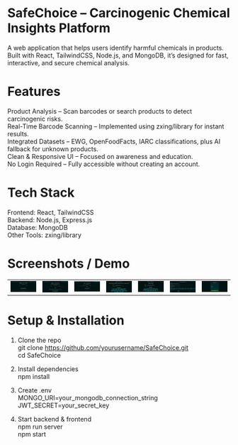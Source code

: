 # SafeChoice – Carcinogenic Chemical Insights Platform
A web application that helps users identify harmful chemicals in products. Built with React, TailwindCSS, Node.js, and MongoDB, it’s designed for fast, interactive, and secure chemical analysis.

# Features 
Product Analysis – Scan barcodes or search products to detect carcinogenic risks. </br>
Real-Time Barcode Scanning – Implemented using zxing/library for instant results.</br>
Integrated Datasets – EWG, OpenFoodFacts, IARC classifications, plus AI fallback for unknown products.</br>
Clean & Responsive UI – Focused on awareness and education.</br>
No Login Required – Fully accessible without creating an account.</br>

# Tech Stack 
Frontend: React, TailwindCSS </br>
Backend: Node.js, Express.js</br>
Database: MongoDB</br>
Other Tools: zxing/library</br>

# Screenshots / Demo
<table>
  <tr>
    <td><img src="frontend/src/assets/screenshots/home.png" alt="SafeChoice Home" width="250"/></td>
    <td><img src="frontend/src/assets/screenshots/search.png" alt="SafeChoice Dashboard" width="250"/></td>
    <td><img src="frontend/src/assets/screenshots/scan.png" alt="SafeChoice Scan" width="250"/></td>
    <td><img src="frontend/src/assets/screenshots/result1.png" alt="SafeChoice Scan" width="250"/></td>
    <td><img src="frontend/src/assets/screenshots/result2.png" alt="SafeChoice Scan" width="250"/></td>
    <td><img src="frontend/src/assets/screenshots/info.png" alt="SafeChoice Scan" width="250"/></td>
    <td><img src="frontend/src/assets/screenshots/feedback.png" alt="SafeChoice Scan" width="250"/></td>  
  </tr>
</table>

# Setup & Installation
1. Clone the repo</br>
git clone https://github.com/yourusername/SafeChoice.git</br>
cd SafeChoice</br>


2. Install dependencies</br>
npm install</br>


3. Create .env</br>
MONGO_URI=your_mongodb_connection_string</br>
JWT_SECRET=your_secret_key</br>


4. Start backend & frontend</br>
npm run server</br>
npm start</br>
